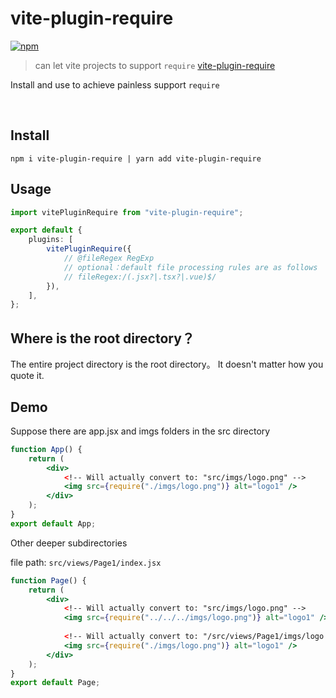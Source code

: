 # vite-plugin-require

[![npm](https://img.shields.io/npm/v/vite-plugin-require.svg)](https://www.npmjs.com/package/vite-plugin-css-modules)

> can let vite projects to support `require` [vite-plugin-require](https://www.npmjs.com/package/vite-plugin-require)

Install and use to achieve painless support `require`

&nbsp;

## Install

```
npm i vite-plugin-require | yarn add vite-plugin-require
```

## Usage

```ts
import vitePluginRequire from "vite-plugin-require";

export default {
	plugins: [
		vitePluginRequire({
			// @fileRegex RegExp
			// optional：default file processing rules are as follows
			// fileRegex:/(.jsx?|.tsx?|.vue)$/
		}),
	],
};
```

## Where is the root directory？

The entire project directory is the root directory。
It doesn't matter how you quote it.

## Demo

Suppose there are app.jsx and imgs folders in the src directory

```jsx
function App() {
    return (
        <div>
            <!-- Will actually convert to: "src/imgs/logo.png" -->
            <img src={require("./imgs/logo.png")} alt="logo1" />
        </div>
    );
}
export default App;
```

Other deeper subdirectories

file path: `src/views/Page1/index.jsx`

```jsx
function Page() {
    return (
        <div>
            <!-- Will actually convert to: "src/imgs/logo.png" -->
            <img src={require("../../../imgs/logo.png")} alt="logo1" />
            
            <!-- Will actually convert to: "/src/views/Page1/imgs/logo.png" -->
			<img src={require("./imgs/logo.png")} alt="logo1" /> 
        </div>
    );
}
export default Page;
```
